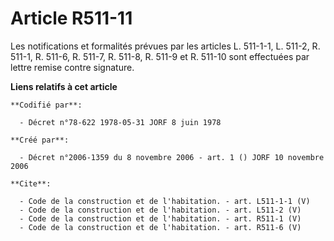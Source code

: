 # Article R511-11

Les notifications et formalités prévues par les articles L. 511-1-1, L. 511-2, R. 511-1, R. 511-6, R. 511-7, R. 511-8, R.
511-9 et R. 511-10 sont effectuées par lettre remise contre signature.

**Liens relatifs à cet article**

	**Codifié par**:

	  - Décret n°78-622 1978-05-31 JORF 8 juin 1978

	**Créé par**:

	  - Décret n°2006-1359 du 8 novembre 2006 - art. 1 () JORF 10 novembre 2006

	**Cite**:

	  - Code de la construction et de l'habitation. - art. L511-1-1 (V)
	  - Code de la construction et de l'habitation. - art. L511-2 (V)
	  - Code de la construction et de l'habitation. - art. R511-1 (V)
	  - Code de la construction et de l'habitation. - art. R511-6 (V)
